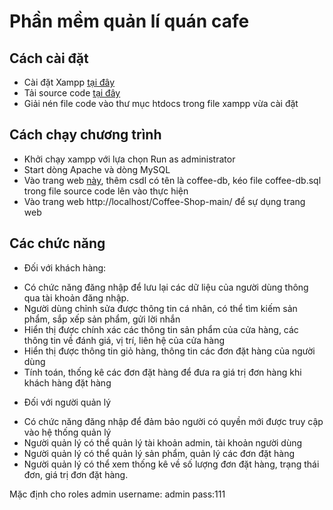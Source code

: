 # Phần mềm quản lí quán cafe

## Cách cài đặt

* Cài đặt Xampp [tại đây](https://sourceforge.net/projects/xampp/files/latest/download)
* Tải source code [tại đây](https://github.com/nghinn1012/Coffee-Shop/archive/refs/heads/main.zip)
* Giải nén file code vào thư mục htdocs trong file xampp vừa cài đặt

## Cách chạy chương trình
* Khởi chạy xampp với lựa chọn Run as administrator
* Start dòng Apache và dòng MySQL
* Vào trang web [này](http://localhost/phpmyadmin/), thêm csdl có tên là coffee-db, kéo file coffee-db.sql trong file source code lên vào thực hiện
* Vào trang web http://localhost/Coffee-Shop-main/ để sự dụng trang web

## Các chức năng

* Đối với khách hàng:
+   Có chức năng đăng nhập để lưu lại các dữ liệu của người dùng thông qua tài khoản đăng nhập.
+   Người dùng chỉnh sửa được thông tin cá nhân, có thể tìm kiếm sản phẩm, sắp xếp sản phẩm, gửi lời nhắn
+   Hiển thị được chính xác các thông tin sản phẩm của cửa hàng, các thông tin về đánh giá, vị trí, liên hệ của cửa hàng
+   Hiển thị được thông tin giỏ hàng, thông tin các đơn đặt hàng của người dùng
+   Tính toán, thống kê các đơn đặt hàng để đưa ra giá trị đơn hàng khi khách hàng đặt hàng
* Đối với người quản lý
+   Có chức năng đăng nhập để đảm bảo người có quyền mới được truy cập vào hệ thống quản lý
+   Người quản lý có thể quản lý tài khoản admin, tài khoản người dùng
+   Người quản lý có thể quản lý sản phẩm, quản lý các đơn đặt hàng
+   Người quản lý có thể xem thống kê về số lượng đơn đặt hàng, trạng thái đơn, giá trị đơn đặt hàng.


Mặc định cho roles admin
username: admin
pass:111
